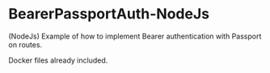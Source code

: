 # BearerPassportAuth-NodeJs
(NodeJs) Example of how to implement Bearer authentication with Passport on routes.

Docker files already included.
